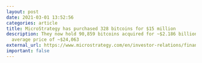 ```yaml
---
layout: post
date: 2021-03-01 13:52:56
categories: article
title: MicroStrategy has purchased 328 bitcoins for $15 million
description: They now hold 90,859 bitcoins acquired for ~$2.186 billion at an
  average price of ~$24,063
external_url: https://www.microstrategy.com/en/investor-relations/financial-documents/microstrategy-acquires-additional-15m-in-bitcoin-at-average-price-of-45-710_03-01-2021
important: false
---
```

